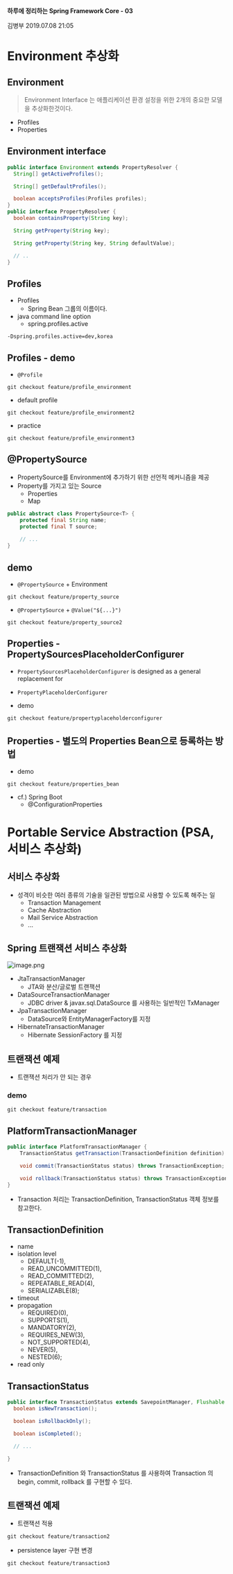 **하루에 정리하는 Spring Framework Core - 03**

김병부 2019.07.08 21:05





# Environment 추상화

## Environment

> Environment Interface 는 애플리케이션 환경 설정을 위한 2개의 중요한 모델을 추상화한것이다.

- Profiles
- Properties

## Environment interface

```java
public interface Environment extends PropertyResolver {
  String[] getActiveProfiles();

  String[] getDefaultProfiles();

  boolean acceptsProfiles(Profiles profiles);
}
public interface PropertyResolver {
  boolean containsProperty(String key);

  String getProperty(String key);

  String getProperty(String key, String defaultValue);

  // ..
}
```

## Profiles

- Profiles
  - Spring Bean 그룹의 이름이다.
- java command line option
  - spring.profiles.active

```
-Dspring.profiles.active=dev,korea
```

## Profiles - demo

- `@Profile`

```
git checkout feature/profile_environment
```

- default profile

```
git checkout feature/profile_environment2
```

- practice

```
git checkout feature/profile_environment3
```

## @PropertySource

- PropertySource를 Environment에 추가하기 위한 선언적 메커니즘을 제공
- Property를 가지고 있는 Source
  - Properties
  - Map

```java
public abstract class PropertySource<T> {
	protected final String name;
	protected final T source;
    
    // ...
}
```

## demo

- `@PropertySource` + Environment

```
git checkout feature/property_source
```

- `@PropertySource` + `@Value("${...}")`

```
git checkout feature/property_source2
```

## Properties - PropertySourcesPlaceholderConfigurer

- `PropertySourcesPlaceholderConfigurer` is designed as a general replacement for
- `PropertyPlaceholderConfigurer`

- demo

```
git checkout feature/propertyplaceholderconfigurer
```

## Properties - 별도의 Properties Bean으로 등록하는 방법

- demo

```
git checkout feature/properties_bean
```

- cf.) Spring Boot
  - @ConfigurationProperties

# Portable Service Abstraction (PSA, 서비스 추상화)

## 서비스 추상화

- 성격이 비슷한 여러 종류의 기술을 일관된 방법으로 사용할 수 있도록 해주는 일
  - Transaction Management
  - Cache Abstraction
  - Mail Service Abstraction
  - ...

## Spring 트랜잭션 서비스 추상화

![image.png](https://nhnent.dooray.com/share/posts/s7RaqXy9RsixVyLlIbt59w/files/2520196143061642380)

- JtaTransactionManager
  - JTA와 분산/글로벌 트랜잭션
- DataSourceTransactionManager
  - JDBC driver & javax.sql.DataSource 를 사용하는 일반적인 TxManager
- JpaTransactionManager
  - DataSource와 EntityManagerFactory를 지정
- HibernateTransactionManager
  - Hibernate SessionFactory 를 지정

## 트랜잭션 예제

- 트랜잭션 처리가 안 되는 경우

### demo

```
git checkout feature/transaction
```

## PlatformTransactionManager

```java
public interface PlatformTransactionManager {
    TransactionStatus getTransaction(TransactionDefinition definition) throws TransactionException;

    void commit(TransactionStatus status) throws TransactionException;

    void rollback(TransactionStatus status) throws TransactionException;
}
```

- Transaction 처리는 TransactionDefinition, TransactionStatus 객체 정보를 참고한다.

## TransactionDefinition

- name
- isolation level
  - DEFAULT(-1),
  - READ_UNCOMMITTED(1),
  - READ_COMMITTED(2),
  - REPEATABLE_READ(4),
  - SERIALIZABLE(8);
- timeout
- propagation
  - REQUIRED(0),
  - SUPPORTS(1),
  - MANDATORY(2),
  - REQUIRES_NEW(3),
  - NOT_SUPPORTED(4),
  - NEVER(5),
  - NESTED(6);
- read only

## TransactionStatus

```java
public interface TransactionStatus extends SavepointManager, Flushable {
  boolean isNewTransaction();

  boolean isRollbackOnly();

  boolean isCompleted();

  // ...

}
```

- TransactionDefinition 와 TransactionStatus 를 사용하여 Transaction 의 begin, commit, rollback 를 구현할 수 있다.

## 트랜잭션 예제

- 트랜잭션 적용

```
git checkout feature/transaction2
```

- persistence layer 구현 변경

```
git checkout feature/transaction3
```